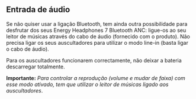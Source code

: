 ## Entrada de áudio

Se não quiser usar a ligação Bluetooth, tem ainda outra possibilidade para desfrutar dos seus Energy Headphones 7 Bluetooth ANC: ligue-os ao seu leitor de músicas através do cabo de áudio (fornecido com o produto). Não precisa ligar os seus auscultadores para utilizar o modo line-in (basta ligar o cabo de áudio). 

Para os auscultadores funcionarem correctamente, não deixar a bateria descarregar totalmente.

**Importante:** *Para controlar a reprodução (volume e mudar de faixa) com esse modo ativado, tem que utilizar o leitor de músicas ligado aos auscultadores*.

